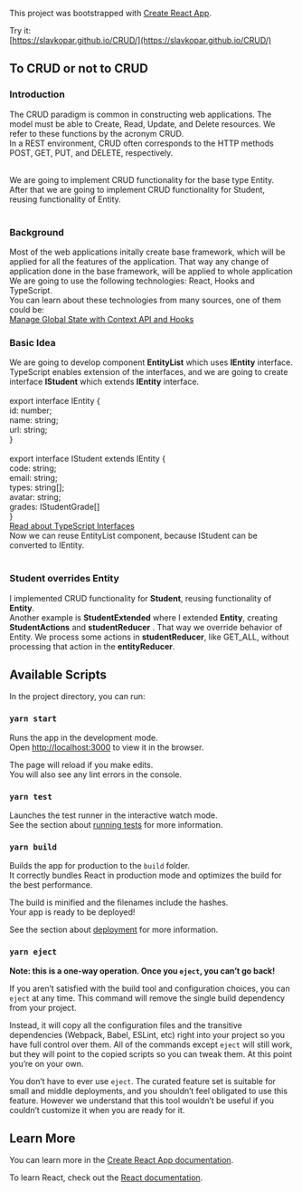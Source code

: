 This project was bootstrapped with [Create React App](https://github.com/facebook/create-react-app).


Try it: <br /> 
[https://slavkopar.github.io/CRUD/](https://slavkopar.github.io/CRUD/)


<div>
			<h2>To CRUD or not to CRUD</h2>
			<div>
				<h3>Introduction</h3>
The CRUD paradigm is common in constructing web applications. The model must be able to Create, Read, Update, and Delete resources. We refer to these functions by the acronym CRUD.
<br/>In a REST environment, CRUD often corresponds to the HTTP methods POST, GET, PUT, and DELETE, respectively. 

<br/>We are going to implement CRUD functionality for the base type Entity.
<br/>After that we are going to implement CRUD functionality for Student, reusing functionality of Entity.				
				<br/><h3>Background</h3>
				<div>
				Most of the web applications initally create base framework, which will be applied for all the features of the application. That way any change of application done in the base framework, will be applied to whole application
				<br/>We are going to use the following technologies: React, Hooks and TypeScript.
<br/>You can learn about these technologies from many sources, one of them could be:<br />
<a href="https://react.christmas/2019/7?utm_campaign=React%2BNewsletter&utm_medium=email&utm_source=React_Newsletter_190" target="_blank">Manage Global State with Context API and Hooks</a>
				</div>
				<h3>Basic Idea</h3>
				<div>
We are going to develop component <b>EntityList</b> which uses <b>IEntity</b> interface.
<br/>
TypeScript enables extension of the interfaces, and we are going to create interface
<b>IStudent</b> which extends <b>IEntity</b> interface.<br />
<br />export interface IEntity {
<br />	id: number; 
<br />	name: string;
<br />	url: string;
<br />}
<br /><br />export interface IStudent extends IEntity {
<br />	code: string;
<br />	email: string;
<br />	types: string[];
<br />	avatar: string;
<br />	grades: IStudentGrade[]
<br />}
<br />
<a href="https://www.typescriptlang.org/docs/handbook/interfaces.html" target="_blank">Read about TypeScript Interfaces</a>
<br/>Now we can reuse EntityList component, because IStudent can be converted to IEntity.
				</div>
				<br/><h3>Student overrides Entity</h3>
				<div>
I implemented CRUD functionality for <b>Student</b>, reusing functionality of <b>Entity</b>. 
<br/>Another example is <b>StudentExtended</b> where I extended <b>Entity</b>, creating <b>StudentActions</b> and <b>studentReducer</b> . That way we override behavior of Entity. 
We process some actions in <b>studentReducer</b>, like GET_ALL, without processing that action in the <b>entityReducer</b>.
			</div>
			</div>
		</div>



## Available Scripts

In the project directory, you can run:

### `yarn start`

Runs the app in the development mode.<br />
Open [http://localhost:3000](http://localhost:3000) to view it in the browser.

The page will reload if you make edits.<br />
You will also see any lint errors in the console.

### `yarn test`

Launches the test runner in the interactive watch mode.<br />
See the section about [running tests](https://facebook.github.io/create-react-app/docs/running-tests) for more information.

### `yarn build`

Builds the app for production to the `build` folder.<br />
It correctly bundles React in production mode and optimizes the build for the best performance.

The build is minified and the filenames include the hashes.<br />
Your app is ready to be deployed!

See the section about [deployment](https://facebook.github.io/create-react-app/docs/deployment) for more information.

### `yarn eject`

**Note: this is a one-way operation. Once you `eject`, you can’t go back!**

If you aren’t satisfied with the build tool and configuration choices, you can `eject` at any time. This command will remove the single build dependency from your project.

Instead, it will copy all the configuration files and the transitive dependencies (Webpack, Babel, ESLint, etc) right into your project so you have full control over them. All of the commands except `eject` will still work, but they will point to the copied scripts so you can tweak them. At this point you’re on your own.

You don’t have to ever use `eject`. The curated feature set is suitable for small and middle deployments, and you shouldn’t feel obligated to use this feature. However we understand that this tool wouldn’t be useful if you couldn’t customize it when you are ready for it.

## Learn More

You can learn more in the [Create React App documentation](https://facebook.github.io/create-react-app/docs/getting-started).

To learn React, check out the [React documentation](https://reactjs.org/).
